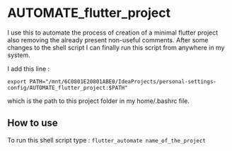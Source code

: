 # AUTOMATE_flutter_project

I use this to automate the process of creation of a minimal flutter project also removing the already present non-useful comments. After some changes to the shell script I can finally run this script from anywhere in my system.

I add this line :

```
export PATH="/mnt/6C0801E20801ABE0/IdeaProjects/personal-settings-config/AUTOMATE_flutter_project:$PATH"
```

which is the path to this project folder in my home/.bashrc file.

## How to use

To run this shell script type : ```flutter_automate name_of_the_project ```


